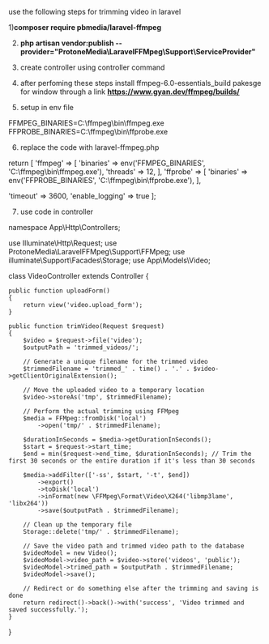 use the following steps for trimming video in laravel 

1)**composer require pbmedia/laravel-ffmpeg**

2) **php artisan vendor:publish --provider="ProtoneMedia\LaravelFFMpeg\Support\ServiceProvider"**

3) create controller using controller command

4) after perfoming these steps install ffmpeg-6.0-essentials_build pakesge for window through a link  **https://www.gyan.dev/ffmpeg/builds/**

5) setup in env file 

FFMPEG_BINARIES=C:\ffmpeg\bin\ffmpeg.exe
FFPROBE_BINARIES=C:\ffmpeg\bin\ffprobe.exe

6) replace the code with laravel-ffmpeg.php 

return [
    'ffmpeg' => [
        'binaries' => env('FFMPEG_BINARIES', 'C:\ffmpeg\bin\ffmpeg.exe'),
        'threads'  => 12,
    ],
    'ffprobe' => [
        'binaries' => env('FFPROBE_BINARIES', 'C:\ffmpeg\bin\ffprobe.exe'),
    ],

'timeout' => 3600,
 'enable_logging' => true
];

7) use code in controller

   <?php

namespace App\Http\Controllers;

use Illuminate\Http\Request;
use ProtoneMedia\LaravelFFMpeg\Support\FFMpeg;
use illuminate\Support\Facades\Storage;
use App\Models\Video;

class VideoController extends Controller
{

    public function uploadForm()
    {
        return view('video.upload_form');
    }

    public function trimVideo(Request $request)
    {
        $video = $request->file('video');
        $outputPath = 'trimmed_videos/';

        // Generate a unique filename for the trimmed video
        $trimmedFilename = 'trimmed_' . time() . '.' . $video->getClientOriginalExtension();

        // Move the uploaded video to a temporary location
        $video->storeAs('tmp', $trimmedFilename);

        // Perform the actual trimming using FFMpeg
        $media = FFMpeg::fromDisk('local')
            ->open('tmp/' . $trimmedFilename);

        $durationInSeconds = $media->getDurationInSeconds();
        $start = $request->start_time;
        $end = min($request->end_time, $durationInSeconds); // Trim the first 30 seconds or the entire duration if it's less than 30 seconds

        $media->addFilter(['-ss', $start, '-t', $end])
            ->export()
            ->toDisk('local')
            ->inFormat(new \FFMpeg\Format\Video\X264('libmp3lame', 'libx264'))
            ->save($outputPath . $trimmedFilename);

        // Clean up the temporary file
        Storage::delete('tmp/' . $trimmedFilename);

        // Save the video path and trimmed video path to the database
        $videoModel = new Video();
        $videoModel->video_path = $video->store('videos', 'public');
        $videoModel->trimed_path = $outputPath . $trimmedFilename;
        $videoModel->save();

        // Redirect or do something else after the trimming and saving is done
        return redirect()->back()->with('success', 'Video trimmed and saved successfully.');
    }
}

